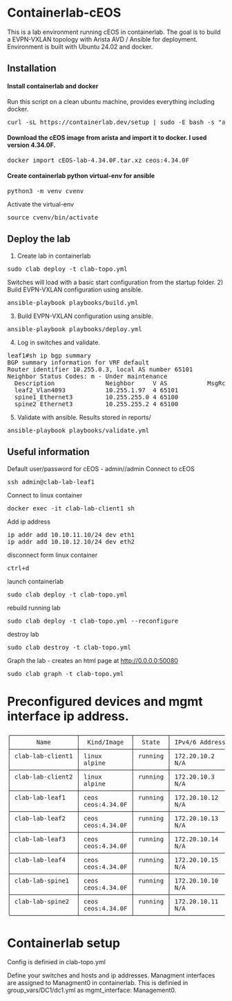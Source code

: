 # Containerlab-cEOS

This is a lab environment running cEOS in containerlab.  The goal is to build a EVPN-VXLAN topology with Arista AVD / Ansible for deployment.  Environment is built with Ubuntu 24.02 and docker.  

## Installation
#### Install containerlab and docker
Run this script on a clean ubuntu machine, provides everything including docker.
<pre>
curl -sL https://containerlab.dev/setup | sudo -E bash -s "all"
</pre>

#### Download the cEOS image from arista and import it to docker. I used version 4.34.0F.
<pre>
docker import cEOS-lab-4.34.0F.tar.xz ceos:4.34.0F
</pre>

#### Create containerlab python virtual-env for ansible
<pre>
python3 -m venv cvenv
</pre>
Activate the virtual-env
<pre>
source cvenv/bin/activate
</pre>


## Deploy the lab
1) Create lab in containerlab
<pre>
sudo clab deploy -t clab-topo.yml
</pre>

Switches will load with a basic start configuration from the startup folder.
2) Build EVPN-VXLAN configuration using ansible.
<pre>
ansible-playbook playbooks/build.yml
</pre>

3) Build EVPN-VXLAN configuration using ansible.
<pre>
ansible-playbook playbooks/deploy.yml
</pre>

4) Log in switches and validate.
<pre>
leaf1#sh ip bgp summary 
BGP summary information for VRF default
Router identifier 10.255.0.3, local AS number 65101
Neighbor Status Codes: m - Under maintenance
  Description              Neighbor     V AS           MsgRcvd   MsgSent  InQ OutQ  Up/Down State   PfxRcd PfxAcc
  leaf2_Vlan4093           10.255.1.97  4 65101             21        21    0    0 00:11:43 Estab   7      7
  spine1_Ethernet3         10.255.255.0 4 65100             21        21    0    0 00:11:46 Estab   4      4
  spine2_Ethernet3         10.255.255.2 4 65100             23        21    0    0 00:11:46 Estab   4      4
</pre>


5) Validate with ansible.  Results stored in reports/
<pre>
ansible-playbook playbooks/validate.yml
</pre>


## Useful information
Default user/password for cEOS - admin//admin
Connect to cEOS
<pre>
ssh admin@clab-lab-leaf1
</pre>

Connect to linux container
<pre>
docker exec -it clab-lab-client1 sh
</pre>

Add ip address
<pre>
ip addr add 10.10.11.10/24 dev eth1
ip addr add 10.10.12.10/24 dev eth2
</pre>

disconnect form linux container
<pre>
ctrl+d
</pre>

launch containerlab
<pre>
sudo clab deploy -t clab-topo.yml
</pre>

rebuild running lab
<pre>
sudo clab deploy -t clab-topo.yml --reconfigure
</pre>

destroy lab
<pre>
sudo clab destroy -t clab-topo.yml
</pre>

Graph the lab - creates an html page at http://0.0.0.0:50080
<pre>
sudo clab graph -t clab-topo.yml
</pre>

# Preconfigured devices and mgmt interface ip address.
<pre>
╭──────────────────┬──────────────┬─────────┬────────────────╮
│       Name       │  Kind/Image  │  State  │ IPv4/6 Address │
├──────────────────┼──────────────┼─────────┼────────────────┤
│ clab-lab-client1 │ linux        │ running │ 172.20.10.2    │
│                  │ alpine       │         │ N/A            │
├──────────────────┼──────────────┼─────────┼────────────────┤
│ clab-lab-client2 │ linux        │ running │ 172.20.10.3    │
│                  │ alpine       │         │ N/A            │
├──────────────────┼──────────────┼─────────┼────────────────┤
│ clab-lab-leaf1   │ ceos         │ running │ 172.20.10.12   │
│                  │ ceos:4.34.0F │         │ N/A            │
├──────────────────┼──────────────┼─────────┼────────────────┤
│ clab-lab-leaf2   │ ceos         │ running │ 172.20.10.13   │
│                  │ ceos:4.34.0F │         │ N/A            │
├──────────────────┼──────────────┼─────────┼────────────────┤
│ clab-lab-leaf3   │ ceos         │ running │ 172.20.10.14   │
│                  │ ceos:4.34.0F │         │ N/A            │
├──────────────────┼──────────────┼─────────┼────────────────┤
│ clab-lab-leaf4   │ ceos         │ running │ 172.20.10.15   │
│                  │ ceos:4.34.0F │         │ N/A            │
├──────────────────┼──────────────┼─────────┼────────────────┤
│ clab-lab-spine1  │ ceos         │ running │ 172.20.10.10   │
│                  │ ceos:4.34.0F │         │ N/A            │
├──────────────────┼──────────────┼─────────┼────────────────┤
│ clab-lab-spine2  │ ceos         │ running │ 172.20.10.11   │
│                  │ ceos:4.34.0F │         │ N/A            │
╰──────────────────┴──────────────┴─────────┴────────────────╯
</pre>

# Containerlab setup
Config is definied in clab-topo.yml

Define your switches and hosts and ip addresses.  Managment interfaces are assigned to Managment0 in containerlab. This is definied in group_vars/DC1/dc1.yml as mgmt_interface: Management0.